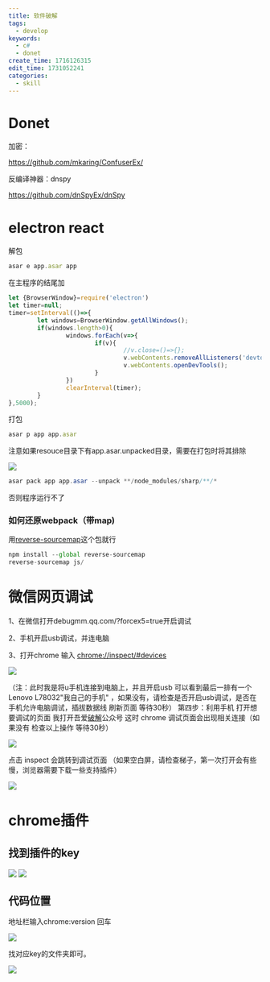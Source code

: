 ```yaml
---
title: 软件破解
tags:
  - develop
keywords:
  - c#
  - donet
create_time: 1716126315
edit_time: 1731052241
categories:
  - skill
---
```



# Donet

加密：

https://github.com/mkaring/ConfuserEx/

反编译神器：dnspy

https://github.com/dnSpyEx/dnSpy

# electron react 

解包

```ts
asar e app.asar app
```

在主程序的结尾加

```ts
let {BrowserWindow}=require('electron')
let timer=null;
timer=setInterval(()=>{
        let windows=BrowserWindow.getAllWindows();
        if(windows.length>0){
                windows.forEach(v=>{
                        if(v){
                                //v.close=()=>{};
                                v.webContents.removeAllListeners('devtools-opened');
                                v.webContents.openDevTools();
                        }
                })
                clearInterval(timer);
        }
},5000);
```

打包

```ts
asar p app app.asar
```

注意如果resouce目录下有app.asar.unpacked目录，需要在打包时将其排除

<img src="/assets/Iabrb9Y2CoYiU6x83DacmpAMncg.png" src-width="444" class="markdown-img m-auto" src-height="58" align="center"/>

```csharp
asar pack app app.asar --unpack **/node_modules/sharp/**/*
```

否则程序运行不了

### 如何还原webpack（带map)

用[reverse-sourcemap](https://github.com/davidkevork/reverse-sourcemap)这个包就行

```ts
npm install --global reverse-sourcemap
reverse-sourcemap js/
```

# 微信网页调试

1、在微信打开debugmm.qq.com/?forcex5=true开启调试

2、手机开启usb调试，并连电脑

3、打开chrome 输入  [chrome://inspect/#devices](https://www.52pojie.cn/chrome://inspect/#devices)

<img src="/assets/CpOdbeyjjonFkfxVwFVcSUqlnKg.png" src-width="637" class="markdown-img m-auto" src-height="607" align="center"/>

（注：此时我是将u手机连接到电脑上，并且开启usb 可以看到最后一排有一个Lenovo L78032"我自己的手机" ，如果没有，请检查是否开启usb调试，是否在手机允许电脑调试，插拔数据线  刷新页面  等待30秒）
第四步：利用手机 打开想要调试的页面
我打开吾爱[破解](https://www.52pojie.cn/)公众号 这时 chrome 调试页面会出现相关连接（如果没有 检查以上操作   等待30秒）

<img src="/assets/RBApbFDLeosM0cxxogfcorwwnkh.png" src-width="861" class="markdown-img m-auto" src-height="398" align="center"/>

点击  inspect  会跳转到调试页面   （如果空白屏，请检查梯子，第一次打开会有些慢，浏览器需要下载一些支持插件）

<img src="/assets/MWyYbNb3FolsI8xkz7ocLexenVg.png" src-width="1920" class="markdown-img m-auto" src-height="986" align="center"/>

# chrome插件

## 找到插件的key

<img src="/assets/SxEybsz5DoVO7cxCfg3c9GkFnoh.png" src-width="212" class="markdown-img m-auto" src-height="296" align="center"/>

<img src="/assets/AZZRbjLI7oFkRJxyWzdcL2uunuf.png" src-width="925" class="markdown-img m-auto" src-height="192" align="center"/>

## 代码位置 

地址栏输入chrome:version 回车

<img src="/assets/BiQeb5Sj0oC6yVx3rWwcIn6ynGd.png" src-width="782" class="markdown-img m-auto" src-height="242" align="center"/>

找对应key的文件夹即可。

<img src="/assets/R1GJbBXAloh6jmxrmdoc2yrfnLh.png" src-width="950" class="markdown-img m-auto" src-height="572" align="center"/>

## 

